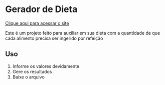 # Gerador de Dieta
[Clique aqui para acessar o site](https://alangonno.github.io/Gerador-de-Dieta/main/index.html)

Este é um projeto feito para auxiliar em sua dieta com a quantidade 
de que cada alimento precisa ser ingerido por refeição

## Uso

1.  Informe os valores devidamente
2.  Gere os resultados
3.  Baixe o arquivo
